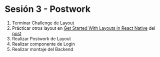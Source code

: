 # Sesión 3 - Postwork

1. Terminar Challenge de Layout
2. Prácticar otros layout en [Get Started With Layouts in React Native](https://github.com/tutsplus/get-started-with-react-native-layouts/) del [post](https://code.tutsplus.com/es/tutorials/get-started-with-layouts-in-react-native--cms-27418)
3. Realizar Postwork de Layout
4. Realizar componente de Login
5. Realizar montaje del Backend